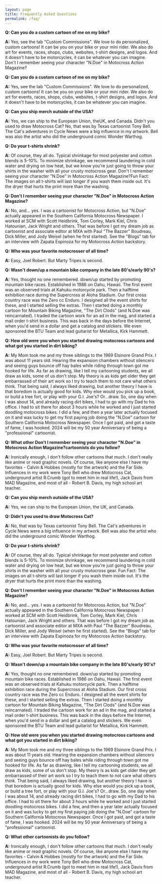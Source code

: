 ```yaml
---
layout: page
title: Frequently Asked Questions
permalink: /faq/
---
```


**Q: Can you do a custom cartoon of me on my bike?**

**A:** Yes, see the tab "Custom Commissions". We love to do personalized, custom cartoons! It can be you on your bike or your mini rider. We also do art for events, races, shops, clubs, websites, t-shirt designs, and logos. And it doesn't have to be motorcycles, it can be whatever you can imagine.
Don't I remember seeing your character "N.Doe" in Motocross Action Magazine?

**Q: Can you do a custom cartoon of me on my bike?**

**A:** Yes, see the tab "Custom Commissions". We love to do personalized, custom cartoons! It can be you on your bike or your mini rider. We also do art for events, races, shops, clubs, websites, t-shirt designs, and logos. And it doesn't have to be motorcycles, it can be whatever you can imagine.

**Q: Can you ship merch outside of the USA?**

**A:** Yes, we can ship to the European Union, theUK, and Canada. Didn't you used to draw Motocross Cat? No, that was by Texas cartoonist Tony Bell. The Cat's adventures in Cycle News were a big influence in my artwork. Bell was also the artist who did the underground comic Wonder Warthog.

**Q: Do your t-shirts shrink?**

**A:** Of course, they all do. Typical shrinkage for most polyester and cotton blends is 5-10%. To minimize shrinkage, we recommend laundering in cold water and drying on low heat, but we know you're just going to throw your shirts in the washer with all your crusty motocross gear. Don't I remember seeing your character "N.Doe" in Motocross Action Magazine?Fun Fact: The images on all t-shirts will last longer if you wash them inside out. It's the dryer that hurts the print more than the washing.

**Q: Don't I remember seeing your character "N.Doe" in Motocross Action Magazine?**

**A:** No, and... yes. I was a cartoonist for Motocross Action, but "N.Doe" actually appeared in the Southern California Motocross Newspaper. I worked at SCM with Scott Heidbrink, Tom Corley, Mark Kiel, Chris Hatounian, Jack Wright and others. That was before I got my dream job as cartoonist and associate editor at MXA with Paul "The Bazzer" Boudreau, Dick Miller, and Jody Weisel (when he first started). See the "Blogs" tab for an interview with Zapata Espinoza for my Motocross Action backstory.

**Q: Who was your favorite motocrosser of all time?**

**A:** Easy, Joel Robert. But Marty Tripes is second.

**Q: Wasn't down/up a mountain bike company in the late 80's/early 90's?**

**A:** Yes, thought no one remembered.  down/up started by promoting mountain bike races. Established in 1986 on Oahu, Hawaii. The first event was an observed trials at Kahuku motorcycle park. Then a halftime exhibition race during the Supercross at Aloha Stadium. Our first cross country race was the Zero cc Enduro. I designed all the event shirts for these, and I started selling the extras. Then I started doing a monthly cartoon for Mountain Biking Magazine, "The Dirt Clods" (and N.Doe was reincarnated). I traded the cartoon work for an ad in the mag, and started a mail order t-shirt business. This was back in the days before the Internet, when you'd send in a dollar and get a catalog and stickers. We even sponsored the BTU Team and lead guitarist for Metallica, Kirk Hammett.

**Q: How old were you when you started drawing motocross cartoons and what got you started in dirt biking?**

**A:** My Mom took me and my three siblings to the 1969 Elsinore Grand Prix. I was about 11 years old. Hearing the expansion chambers without silencers and seeing guys bounce off hay bales while riding through town got me hooked for life. As far as drawing, like I tell my cartooning students, we all draw as kids, some of us don't stop. My theory is as kids get older they get embarrassed of their art work so I try to teach them to not care what others think. That being said, I always liked drawing, but another theory I have is that boredom is actually good for kids. Why else would you pick up a book, or build a tree fort, or play with your G.I. Joe's? Or...draw. So, one day when I was about 14, and already racing dirt bikes, I had to go with my Dad to his office. I had to sit there for about 3 hours while he worked and I just started doodling motocross bikes. I did a few, and then a year later actually focused on it and was lucky to get my first paying job doing the "N.Doe" cartoon for Southern California Motocross Newspaper. Once I got paid, and got a taste of fame, I was hooked. 2024 will be my 50 year Anniversary of being a "professional" cartoonist.

**Q: What other Don't I remember seeing your character "N.Doe" in Motocross Action Magazine?cartoonists do you follow?**

**A:** Ironically enough, I don't follow other cartoons that much. I don't really like anime or read graphic novels. Of course, like anyone else I have my favorites - Calvin & Hobbes (mostly for the artwork) and the Far Side. Influences in my work were Tony Bell who drew Motocross Cat, underground artist R.Crumb (got to meet him in real life!), Jack Davis from MAD Magazine, and most of all - Robert B. Davis, my high school art teacher.

**Q: Can you ship merch outside of the USA?**

**A:** Yes, we can ship to the European Union, the UK, and Canada.

**Q: Didn't you used to draw Motocross Cat?**

**A:** No, that was by Texas cartoonist Tony Bell. The Cat's adventures in Cycle News were a big influence in my artwork. Bell was also the artist who did the underground comic Wonder Warthog.

**Q: Do your t-shirts shrink?**

**A:** Of course, they all do. Typical shrinkage for most polyester and cotton blends is 5-10%. To minimize shrinkage, we recommend laundering in cold water and drying on low heat, but we know you're just going to throw your shirts in the washer with all your crusty motocross gear. Fun Fact: The images on all t-shirts will last longer if you wash them inside out. It's the dryer that hurts the print more than the washing.

**Q: Don't I remember seeing your character "N.Doe" in Motocross Action Magazine?**

**A:** No, and... yes. I was a cartoonist for Motocross Action, but "N.Doe" actually appeared in the Southern California Motocross Newspaper. I worked at SCM with Scott Heidbrink, Tom Corley, Mark Kiel, Chris Hatounian, Jack Wright and others. That was before I got my dream job as cartoonist and associate editor at MXA with Paul "The Bazzer" Boudreau, Dick Miller, and Jody Weisel (when he first started). See the "Blogs" tab for an interview with Zapata Espinoza for my Motocross Action backstory.

**Q: Who was your favorite motocrosser of all time?**

**A:** Easy, Joel Robert. But Marty Tripes is second.

**Q: Wasn't down/up a mountain bike company in the late 80's/early 90's?**

**A:** Yes, thought no one remembered.  down/up started by promoting mountain bike races. Established in 1986 on Oahu, Hawaii. The first event was an observed trials at Kahuku motorcycle park. Then a halftime exhibition race during the Supercross at Aloha Stadium. Our first cross country race was the Zero cc Enduro. I designed all the event shirts for these, and I started selling the extras. Then I started doing a monthly cartoon for Mountain Biking Magazine, "The Dirt Clods" (and N.Doe was reincarnated). I traded the cartoon work for an ad in the mag, and started a mail order t-shirt business. This was back in the days before the Internet, when you'd send in a dollar and get a catalog and stickers. We even sponsored the BTU Team and lead guitarist for Metallica, Kirk Hammett.

**Q: How old were you when you started drawing motocross cartoons and what got you started in dirt biking?**

**A:** My Mom took me and my three siblings to the 1969 Elsinore Grand Prix. I was about 11 years old. Hearing the expansion chambers without silencers and seeing guys bounce off hay bales while riding through town got me hooked for life. As far as drawing, like I tell my cartooning students, we all draw as kids, some of us don't stop. My theory is as kids get older they get embarrassed of their art work so I try to teach them to not care what others think. That being said, I always liked drawing, but another theory I have is that boredom is actually good for kids. Why else would you pick up a book, or build a tree fort, or play with your G.I. Joe's? Or...draw. So, one day when I was about 14, and already racing dirt bikes, I had to go with my Dad to his office. I had to sit there for about 3 hours while he worked and I just started doodling motocross bikes. I did a few, and then a year later actually focused on it and was lucky to get my first paying job doing the "N.Doe" cartoon for Southern California Motocross Newspaper. Once I got paid, and got a taste of fame, I was hooked. 2024 will be my 50 year Anniversary of being a "professional" cartoonist.

**Q: What other cartoonists do you follow?**

**A:** Ironically enough, I don't follow other cartoons that much. I don't really like anime or read graphic novels. Of course, like anyone else I have my favorites - Calvin & Hobbes (mostly for the artwork) and the Far Side. Influences in my work were Tony Bell who drew Motocross Cat, underground artist R.Crumb (got to meet him in real life!), Jack Davis from MAD Magazine, and most of all - Robert B. Davis, my high school art teacher.
